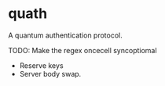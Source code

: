 # quath
A quantum authentication protocol.



TODO:
Make the regex oncecell syncoptiomal
- Reserve keys
- Server body swap.